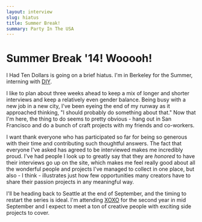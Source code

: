 ```yaml
---
layout: interview
slug: hiatus
title: Summer Break!
summary: Party In The USA
---
```

<div class="headline spin">
<h1>Summer Break '14! Wooooh!</h1>
</div>

I Had Ten Dollars is going on a brief hiatus. I'm in Berkeley for the Summer, interning with [DIY](http://diy.org).

I like to plan about three weeks ahead to keep a mix of longer and shorter interviews and keep a relatively even gender balance. Being busy with a new job in a new city, I've been eyeing the end of my runway as it approached thinking, "I should probably do something about that." Now that I'm here, the thing to do seems to pretty obvious - hang out in San Francisco and do a bunch of craft projects with my friends and co-workers.

I want thank everyone who has participated so far for being so generous with their time and contributing such thoughtful answers. The fact that everyone I've asked has agreed to be interviewed makes me incredibly proud. I've had people I look up to greatly say that they are *honored* to have their interviews go up on the site, which makes me feel really good about all the wonderful people and projects I've managed to collect in one place, but also - I think - illustrates just how few opportunities many creators have to share their passion projects in any meaningful way.  

I'll be heading back to Seattle at the end of September, and the timing to restart the series is ideal. I'm attending [XOXO](http://2014.xoxofest.com/) for the second year in mid September and I expect to meet a ton of creative people with exciting side projects to cover.
